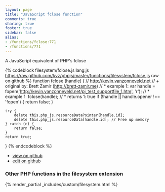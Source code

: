 ```yaml
---
layout: page
title: "JavaScript fclose function"
comments: true
sharing: true
footer: true
sidebar: false
alias:
- /functions/fclose:771
- /functions/771
---
```

<!-- Generated by Rakefile:build -->
A JavaScript equivalent of PHP's fclose

{% codeblock filesystem/fclose.js lang:js https://raw.github.com/kvz/phpjs/master/functions/filesystem/fclose.js raw on github %}
function fclose (handle) {
    // http://kevin.vanzonneveld.net
    // +   original by: Brett Zamir (http://brett-zamir.me)
    // *     example 1: var handle = fopen('http://kevin.vanzonneveld.net/pj_test_supportfile_1.htm', 'r');
    // *     example 1: fclose(handle);
    // *     returns 1: true
    if (!handle || handle.opener !== 'fopen') {
        return false;
    }

    try {
        delete this.php_js.resourceDataPointer[handle.id];
        delete this.php_js.resourceData[handle.id]; // Free up memory
    } catch (e) {
        return false;
    }
    return true;
}
{% endcodeblock %}

 - [view on github](https://github.com/kvz/phpjs/blob/master/functions/filesystem/fclose.js)
 - [edit on github](https://github.com/kvz/phpjs/edit/master/functions/filesystem/fclose.js)

### Other PHP functions in the filesystem extension
{% render_partial _includes/custom/filesystem.html %}
